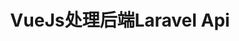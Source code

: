 ---
layout: post
title: VueJs处理后端Laravel Api
description: 用vueJs实现组件化时，我们可以在项目中引入后端API的概念，在这里我们就是去处理利用Laravel提供的后端API去实现我们通常说的前后端分离
tags:
     API
     vueJs
     Laravel
class: post-five
comments: true
poster: /attachments/images/articles/2017-02-07/poster.png
---